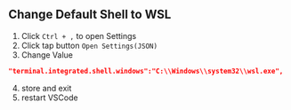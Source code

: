 Change Default Shell to WSL
---

1. Click `Ctrl + ,` to open Settings
2. Click tap button `Open Settings(JSON)`
3. Change Value
```JSON
"terminal.integrated.shell.windows":"C:\\Windows\\system32\\wsl.exe",
```
4. store and exit
5. restart VSCode
